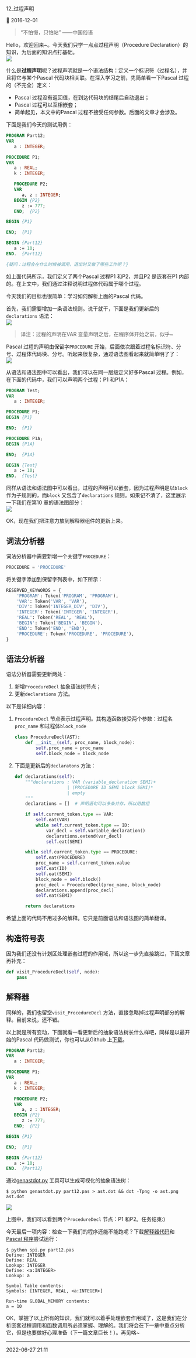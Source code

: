 12_过程声明    

📅 2016-12-01  

> “不怕慢，只怕站”  ——中国俗语  

Hello，欢迎回来~。今天我们只学一点点过程声明（Procedure Declaration）的知识，为后面的知识点打基础。  
![](../_resources/lsbasi_part12_babysteps.png)  

什么是**过程声明**呢？过程声明就是一个语法结构：定义一个标识符（过程名），并且将它与某个Pascal 代码块相关联。在深入学习之前，先简单看一下Pascal 过程的（不完全）定义：  
- Pascal 过程没有返回值，在到达代码块的结尾后自动退出；  
- Pascal 过程可以互相嵌套；  
- 简单起见，本文中的Pascal 过程不接受任何参数。后面的文章才会涉及。  

下面是我们今天的测试用例：  
```pascal
PROGRAM Part12;
VAR
   a : INTEGER;

PROCEDURE P1;
VAR
   a : REAL;
   k : INTEGER;

   PROCEDURE P2;
   VAR
      a, z : INTEGER;
   BEGIN {P2}
      z := 777;
   END;  {P2}

BEGIN {P1}

END;  {P1}

BEGIN {Part12}
   a := 10;
END.  {Part12}

{疑问：过程会在什么时候被调用，退出时又做了哪些工作呢？}
```

如上面代码所示，我们定义了两个Pascal 过程P1 和P2，并且P2 是嵌套在P1 内部的。在上文中，我们通过注释说明过程体代码属于哪个过程。  

今天我们的目标也很简单：学习如何解析上面的Pascal 代码。  

首先，我们需要增加一条语法规则。说干就干，下面是我们更新后的`declarations` 语法：  
![](../_resources/lsbasi_part12_grammar.png)  

> 译注：过程的声明在VAR 变量声明之后，在程序体开始之前，似乎~  

Pascal 过程的声明由保留字`PROCEDURE` 开始，后面依次跟着过程名标识符、分号、过程体代码块、分号。听起来很复杂，通过语法图看起来就简单明了了：  
![](../_resources/lsbasi_part12_syntaxdiagram.png)

从语法和语法图中可以看出，我们可以在同一层级定义好多Pascal 过程。例如，在下面的代码中，我们可以声明两个过程：P1 和P1A：  
```pascal
PROGRAM Test;
VAR
   a : INTEGER;

PROCEDURE P1;
BEGIN {P1}

END;  {P1}

PROCEDURE P1A;
BEGIN {P1A}

END;  {P1A}

BEGIN {Test}
   a := 10;
END.  {Test}
```

同样从语法和语法图中可以看出，过程的声明可以嵌套，因为过程声明是以`block` 作为子规则的，而`block` 又包含了`declarations` 规则。如果记不清了，这里展示一下我们在第10 章的语法图部分：   
![](../_resources/lsbasi_part12_block_rule_from_part10.png)

OK，现在我们把注意力放到解释器组件的更新上来。  

## 词法分析器  
词法分析器中需要新增一个关键字`PROCEDURE`：
```python
PROCEDURE = 'PROCEDURE'
```

将关键字添加到保留字列表中，如下所示：  
```python
RESERVED_KEYWORDS = {
    'PROGRAM': Token('PROGRAM', 'PROGRAM'),
    'VAR': Token('VAR', 'VAR'),
    'DIV': Token('INTEGER_DIV', 'DIV'),
    'INTEGER': Token('INTEGER', 'INTEGER'),
    'REAL': Token('REAL', 'REAL'),
    'BEGIN': Token('BEGIN', 'BEGIN'),
    'END': Token('END', 'END'),
    'PROCEDURE': Token('PROCEDURE', 'PROCEDURE'),
}
```  

## 语法分析器  
语法分析器需要更新两处：  
1. 新增`ProcedureDecl` 抽象语法树节点；  
2. 更新`declarations` 方法。  

以下是详细内容：  
1. `ProcedureDecl` 节点表示过程声明。其构造函数接受两个参数：过程名`proc_name` 和过程体`block_node`  
    ```python
    class ProcedureDecl(AST):
        def __init__(self, proc_name, block_node):
            self.proc_name = proc_name
            self.block_node = block_node
    ```
2. 下面是更新后的`declaratons` 方法：   
    ```python
    def declarations(self):
        """declarations : VAR (variable_declaration SEMI)+
                        | (PROCEDURE ID SEMI block SEMI)*
                        | empty
        """
        declarations = []  # 声明语句可以多条并存，所以用数组

        if self.current_token.type == VAR:
            self.eat(VAR)
            while self.current_token.type == ID:
                var_decl = self.variable_declaration()
                declarations.extend(var_decl)
                self.eat(SEMI)

        while self.current_token.type == PROCEDURE:
            self.eat(PROCEDURE)
            proc_name = self.current_token.value
            self.eat(ID)
            self.eat(SEMI)
            block_node = self.block()
            proc_decl = ProcedureDecl(proc_name, block_node)
            declarations.append(proc_decl)
            self.eat(SEMI)

        return declarations
    ```

希望上面的代码不用过多的解释。它只是前面语法和语法图的简单翻译。   

## 构造符号表

因为我们还没有计划区处理嵌套过程的作用域，所以这一步先直接跳过，下篇文章再补充：   
```python
def visit_ProcedureDecl(self, node):
    pass
```  

## 解释器  
同样的，我们也留空`visit_ProcedureDecl` 方法，直接忽略掉过程声明部分的解释。目前来说，还不错。  

以上就是所有变动，下面就看一看更新后的抽象语法树长什么样吧，同样是以最开始的Pascal 代码做测试，你也可以从Github 上[下载](https://github.com/rspivak/lsbasi/blob/master/part12/python/part12.pas)。  
```pascal
PROGRAM Part12;
VAR
   a : INTEGER;

PROCEDURE P1;
VAR
   a : REAL;
   k : INTEGER;

   PROCEDURE P2;
   VAR
      a, z : INTEGER;
   BEGIN {P2}
      z := 777;
   END;  {P2}

BEGIN {P1}

END;  {P1}

BEGIN {Part12}
   a := 10;
END.  {Part12}
```

通过[genastdot.py](https://github.com/rspivak/lsbasi/blob/master/part12/python/genastdot.py) 工具可以生成可视化的抽象语法树：  
```shell-session
$ python genastdot.py part12.pas > ast.dot && dot -Tpng -o ast.png ast.dot
```
![](../_resources/lsbasi_part12_procdecl_ast.png)  

上图中，我们可以看到两个`ProcedureDecl` 节点：P1 和P2。任务结束:)  

今天最后一项内容：检查一下我们的程序还能不能跑呢？下载[解释器代码](https://github.com/rspivak/lsbasi/blob/master/part12/python/spi.py)和[Pascal 程序](https://github.com/rspivak/lsbasi/blob/master/part12/python/part12.pas)尝试运行：   
```shell-session
$ python spi.py part12.pas
Define: INTEGER
Define: REAL
Lookup: INTEGER
Define: <a:INTEGER>
Lookup: a

Symbol Table contents:
Symbols: [INTEGER, REAL, <a:INTEGER>]

Run-time GLOBAL_MEMORY contents:
a = 10
```

OK，掌握了以上所有的知识，我们就可以着手处理嵌套作用域了，这是我们在分析嵌套过程调用和函数调用所必须掌握、理解的。我们将会在下一章中重点分析它，但是也要做好心理准备（下一篇文章巨长！）。再见咯~  

-----  
2022-06-27 21:11